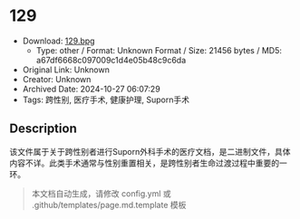 # 129

- Download: [129.bpg](129.bpg)
    - Type: other / Format: Unknown Format / Size: 21456 bytes / MD5: a67df6668c097009c1d4e05b48c9c6da
- Original Link: Unknown
- Creator: Unknown
- Archived Date: 2024-10-27 06:07:29
- Tags: 跨性别, 医疗手术, 健康护理, Suporn手术

## Description

该文件属于关于跨性别者进行Suporn外科手术的医疗文档，是二进制文件，具体内容不详。此类手术通常与性别重置相关，是跨性别者生命过渡过程中重要的一环。

> 本文档自动生成，请修改 config.yml 或 .github/templates/page.md.template 模板
